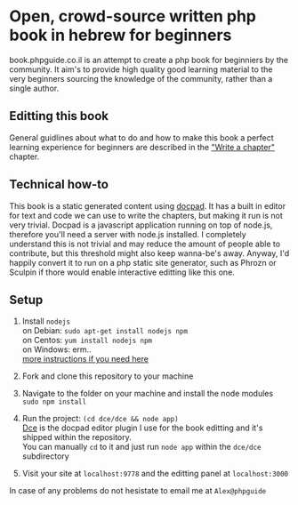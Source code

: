 Open, crowd-source written php book in hebrew for beginners
===================

book.phpguide.co.il is an attempt to create a php book for beginniers by the community. It aim's to provide high quality good learning material to the very beginners sourcing the knowledge of the community, rather than a single author.

Editting this book
------------------
General guidlines about what to do and how to make this book a perfect learning experience for beginners are described in the ["Write a chapter"](http://book.phpguide.co.il/%D7%A2%D7%A8%D7%99%D7%9B%D7%AA-%D7%94%D7%A1%D7%A4%D7%A8.html) chapter.

Technical how-to
----------------
This book is a static generated content using [docpad](http://docpad.org/). It has a built in editor for text and code we can use to write the chapters, but making it run is not very trivial.
Docpad is a javascript application running on top of node.js, therefore you'll need a server with node.js installed. I completely understand this is not trivial and may reduce the amount of people able to contribute, but this threshold might also keep wanna-be's away.
Anyway, I'd happily convert it to run on a php static site generator, such as Phrozn or Sculpin if thore would enable interactive editting like this one. 

Setup
------------
1. Install `nodejs`  
on Debian: `sudo apt-get install nodejs npm`  
on Centos: `yum install nodejs npm`  
on Windows: erm..  
[more instructions if you need here](https://github.com/joyent/node/wiki/Installing-Node.js-via-package-manager)  


2. Fork and clone this repository to your machine  

3. Navigate to the folder on your machine and install the node modules    
`sudo npm install`

4. Run the project: `(cd dce/dce && node app)`  
[Dce](https://github.com/cauld/docpad-plugin-dce) is the docpad editor plugin I use for the book editting and it's shipped within the repository.  
You can manually `cd` to it and just run `node app` within the `dce/dce` subdirectory  

5. Visit your site at `localhost:9778` and the editting panel at `localhost:3000`  


In case of any problems do not hesistate to email me at `Alex@phpguide`






